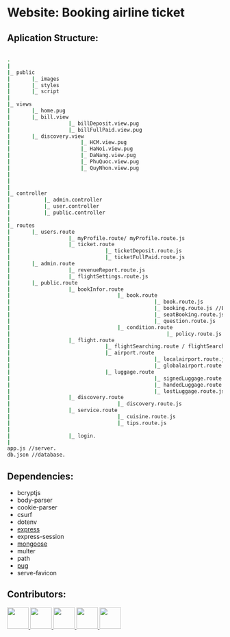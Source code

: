# Website: Booking airline ticket

## Aplication Structure:

```bash

.
|
|_ public
|       |_ images
|       |_ styles
|       |_ script
|
|_ views
|       |_ home.pug
|       |_ bill.view
|                   |_ billDeposit.view.pug
|                   |_ billFullPaid.view.pug
|       |_ discovery.view
|                       |_ HCM.view.pug
|                       |_ HaNoi.view.pug
|                       |_ DaNang.view.pug
|                       |_ PhuQuoc.view.pug
|                       |_ QuyNhon.view.pug
|
|
|
|_ controller
|           |_ admin.controller
|           |_ user.controller
|           |_ public.controller
|
|_ routes
|       |_ users.route
|                   |_ myProfile.route/ myProfile.route.js
|                   |_ ticket.route
|                               |_ ticketDeposit.route.js
|                               |_ ticketFullPaid.route.js
|       |_ admin.route
|                   |_ revenueReport.route.js
|                   |_ flightSettings.route.js
|       |_ public.route
|                   |_ bookInfor.route
|                                   |_ book.route
|                                               |_ book.route.js
|                                               |_ booking.route.js //BM2
|                                               |_ seatBooking.route.js //BM3
|                                               |_ question.route.js
|                                   |_ condition.route
|                                                   |_ policy.route.js
|                   |_ flight.route
|                               |_ flightSearching.route / flightSearching.route.js //BM5
|                               |_ airport.route
|                                               |_ localairport.route.js
|                                               |_ globalairport.route.js
|                               |_ luggage.route
|                                               |_ signedLuggage.route.js
|                                               |_ handedLuggage.route.js
|                                               |_ lostLuggage.route.js
|                   |_ discovery.route
|                                   |_ discovery.route.js
|                   |_ service.route
|                                   |_ cuisine.route.js
|                                   |_ tips.route.js
|
|                   |_ login.
|
app.js //server.
db.json //database.
```

## Dependencies:

- <a>bcryptjs</a>
- <a>body-parser</a>
- <a>cookie-parser</a>
- <a>csurf</a>
- <a>dotenv</a>
- <a href="http://expressjs.com">express</a>
- <a>express-session</a>
- <a href="https://mongoosejs.com">mongoose</a>
- <a>multer</a>
- <a>path</a>
- <a href="https://pugjs.org/api/getting-started.html">pug</a>
- <a>serve-favicon</a>

## Contributors:

<a href="https://www.facebook.com/tsone.ylov">
    <img src="https://avatars.githubusercontent.com/u/69576826?s=400&u=9530e982701ef80035d1d80a58cdf47f85802481&v=4" width="50px" />
</a>

<a href="https://www.facebook.com/khoi.le.quan">
    <img src="https://github.com/khoilecontact.png?size=400" width="50px" />
</a>

<a href="https://www.facebook.com/profile.php?id=100015743228561">
    <img src="https://avatars.githubusercontent.com/huyvouit" width="50px"/>
</a>

<a href="https://www.facebook.com/profile.php?id=100015655094206">
    <img src="https://avatars.githubusercontent.com/u/67401001?v=4" width="50px" height="50px"/>
</a>

<a href="https://www.facebook.com/profile.php?id=100010591908074">
    <img src="https://avatars.githubusercontent.com/u/80504187?s=400&u=28c5b2ded2fb2a567a2ccb49d7fba444af0e3660&v=4" width="50px" height="50px"/>
</a>
